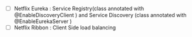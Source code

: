 - [ ] Netflix Eureka : Service Registry(class annotated with @EnableDiscoveryClient
) and Service Discovery (class annotated with @EnableEurekaServer
)
- [ ] Netflix Ribbon : Client Side load balancing